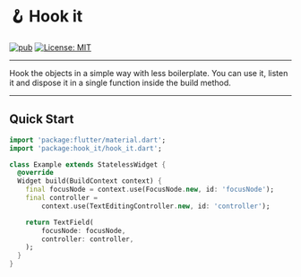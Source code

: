 # 🪝 Hook it

[![pub][pub_badge]][pub_link] [![License: MIT][license_badge]][license_link]

---

Hook the objects in a simple way with less boilerplate.
You can use it, listen it and dispose it in a single function inside the build method.

---

## Quick Start

```dart
import 'package:flutter/material.dart';
import 'package:hook_it/hook_it.dart';

class Example extends StatelessWidget {
  @override
  Widget build(BuildContext context) {
    final focusNode = context.use(FocusNode.new, id: 'focusNode');
    final controller =
        context.use(TextEditingController.new, id: 'controller');

    return TextField(
        focusNode: focusNode,
        controller: controller,
    );
  }
}
```

[license_badge]: https://img.shields.io/badge/license-MIT-blue.svg
[license_link]: https://opensource.org/licenses/MIT

[pub_badge]: https://img.shields.io/pub/v/hook_it.svg
[pub_link]: https://pub.dev/packages/hook_it
